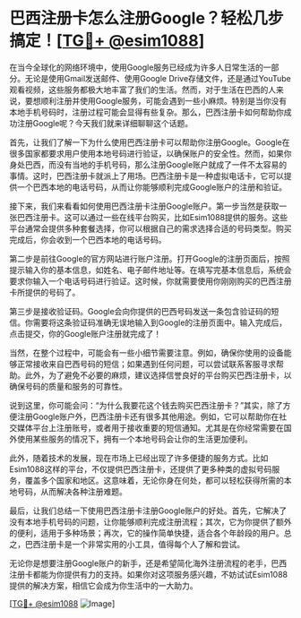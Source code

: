 # 巴西注册卡怎么注册Google？轻松几步搞定！[[TG💪+ @esim1088](https://t.me/s/esim1088)]

在当今全球化的网络环境中，使用Google服务已经成为许多人日常生活的一部分。无论是使用Gmail发送邮件、使用Google Drive存储文件，还是通过YouTube观看视频，这些服务都极大地丰富了我们的生活。然而，对于生活在巴西的人来说，要想顺利注册并使用Google服务，可能会遇到一些小麻烦。特别是当你没有本地手机号码时，注册过程可能会显得有些复杂。那么，巴西注册卡如何帮助你成功注册Google呢？今天我们就来详细聊聊这个话题。

首先，让我们了解一下为什么使用巴西注册卡可以帮助你注册Google。Google在很多国家都要求用户使用本地号码进行验证，以确保账户的安全性。然而，如果你身处巴西，而没有当地的手机号码，那么注册Google账户就成了一件不太容易的事情。这时，巴西注册卡就派上了用场。巴西注册卡是一种虚拟电话卡，它可以提供一个巴西本地的电话号码，从而让你能够顺利完成Google账户的注册和验证。

接下来，我们来看看如何使用巴西注册卡注册Google账户。第一步当然是获取一张巴西注册卡。这可以通过一些在线平台购买，比如Esim1088提供的服务。这些平台通常会提供多种套餐选择，你可以根据自己的需求选择合适的号码类型。购买完成后，你会收到一个巴西本地的电话号码。

第二步是前往Google的官方网站进行账户注册。打开Google的注册页面后，按照提示输入你的基本信息，如姓名、电子邮件地址等。在填写完基本信息后，系统会要求你输入一个电话号码进行验证。这时候，你就需要使用你刚刚购买的巴西注册卡所提供的号码了。

第三步是接收验证码。Google会向你提供的巴西号码发送一条包含验证码的短信。你需要将这条验证码准确无误地输入到Google的注册页面中。输入完成后，点击提交，你的Google账户注册就完成了！

当然，在整个过程中，可能会有一些小细节需要注意。例如，确保你使用的设备能够正常接收来自巴西号码的短信；如果遇到任何问题，可以尝试联系客服寻求帮助。此外，为了避免不必要的麻烦，建议选择信誉良好的平台购买巴西注册卡，以确保号码的质量和服务的可靠性。

说到这里，你可能会问：“为什么我要花这个钱去购买巴西注册卡？”其实，除了方便注册Google账户外，巴西注册卡还有很多其他用途。例如，它可以帮助你在社交媒体平台上注册账号，或者用于接收重要的短信通知。尤其是在你经常需要在国外使用某些服务的情况下，拥有一个本地号码会让你的生活更加便利。

此外，随着技术的发展，现在市场上已经出现了许多便捷的服务方式。比如Esim1088这样的平台，不仅提供巴西注册卡，还提供了更多种类的虚拟号码服务，覆盖多个国家和地区。这意味着，无论你身在何处，都可以轻松获得所需的本地号码，从而解决各种注册难题。

最后，让我们总结一下使用巴西注册卡注册Google账户的好处。首先，它解决了没有本地手机号码的问题，让你能够顺利完成注册流程；其次，它为你提供了额外的便利，适用于多种场景；再次，它的操作简单快捷，适合各个年龄段的用户。总之，巴西注册卡是一个非常实用的小工具，值得每个人了解和尝试。

无论你是想要注册Google账户的新手，还是希望简化海外注册流程的老手，巴西注册卡都能为你提供有力的支持。如果你对这项服务感兴趣，不妨试试Esim1088提供的解决方案，相信它会成为你生活中的一大助力。

[[TG💪+ @esim1088](https://t.me/s/esim1088) ![Image](https://i.postimg.cc/4NQfJmqS/Snipaste-2025-05-13-00-14-12.png)]